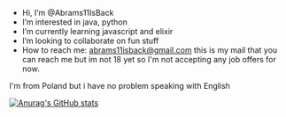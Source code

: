 - Hi, I’m @Abrams11IsBack
- I’m interested in java, python
- I’m currently learning javascript and elixir
- I’m looking to collaborate on fun stuff
- How to reach me: abrams11isback@gmail.com this is my mail that you can reach me but im not 18 yet so I'm not accepting any job offers for now.

I'm from Poland but i have no problem speaking with English

[![Anurag's GitHub stats](https://github-readme-stats.vercel.app/api?username=Abrams11IsBack)](https://github.com/anuraghazra/github-readme-stats)
